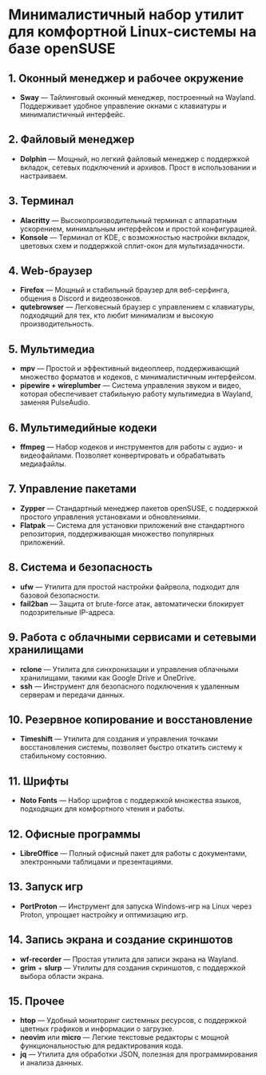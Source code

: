 # Минималистичный набор утилит для комфортной Linux-системы на базе openSUSE

## 1. Оконный менеджер и рабочее окружение
- **Sway** — Тайлинговый оконный менеджер, построенный на Wayland. Поддерживает удобное управление окнами с клавиатуры и минималистичный интерфейс.

## 2. Файловый менеджер
- **Dolphin** — Мощный, но легкий файловый менеджер с поддержкой вкладок, сетевых подключений и архивов. Прост в использовании и настраиваем.

## 3. Терминал
- **Alacritty** — Высокопроизводительный терминал с аппаратным ускорением, минимальным интерфейсом и простой конфигурацией.
- **Konsole** — Терминал от KDE, с возможностью настройки вкладок, цветовых схем и поддержкой сплит-окон для мультизадачности.

## 4. Web-браузер
- **Firefox** — Мощный и стабильный браузер для веб-серфинга, общения в Discord и видеозвонков.
- **qutebrowser** — Легковесный браузер с управлением с клавиатуры, подходящий для тех, кто любит минимализм и высокую производительность.

## 5. Мультимедиа
- **mpv** — Простой и эффективный видеоплеер, поддерживающий множество форматов и кодеков, с минималистичным интерфейсом.
- **pipewire + wireplumber** — Система управления звуком и видео, которая обеспечивает стабильную работу мультимедиа в Wayland, заменяя PulseAudio.

## 6. Мультимедийные кодеки
- **ffmpeg** — Набор кодеков и инструментов для работы с аудио- и видеофайлами. Позволяет конвертировать и обрабатывать медиафайлы.

## 7. Управление пакетами
- **Zypper** — Стандартный менеджер пакетов openSUSE, с поддержкой простого управления установками и обновлениями.
- **Flatpak** — Система для установки приложений вне стандартного репозитория, поддерживающая множество популярных приложений.

## 8. Система и безопасность
- **ufw** — Утилита для простой настройки файрвола, подходит для базовой безопасности.
- **fail2ban** — Защита от brute-force атак, автоматически блокирует подозрительные IP-адреса.

## 9. Работа с облачными сервисами и сетевыми хранилищами
- **rclone** — Утилита для синхронизации и управления облачными хранилищами, такими как Google Drive и OneDrive.
- **ssh** — Инструмент для безопасного подключения к удаленным серверам и передачи данных.

## 10. Резервное копирование и восстановление
- **Timeshift** — Утилита для создания и управления точками восстановления системы, позволяет быстро откатить систему к стабильному состоянию.

## 11. Шрифты
- **Noto Fonts** — Набор шрифтов с поддержкой множества языков, подходящих для комфортного чтения и работы.

## 12. Офисные программы
- **LibreOffice** — Полный офисный пакет для работы с документами, электронными таблицами и презентациями.

## 13. Запуск игр
- **PortProton** — Инструмент для запуска Windows-игр на Linux через Proton, упрощает настройку и оптимизацию игр.

## 14. Запись экрана и создание скриншотов
- **wf-recorder** — Простая утилита для записи экрана на Wayland.
- **grim** + **slurp** — Утилиты для создания скриншотов, с поддержкой выбора области экрана.

## 15. Прочее
- **htop** — Удобный мониторинг системных ресурсов, с поддержкой цветных графиков и информации о загрузке.
- **neovim** или **micro** — Легкие текстовые редакторы с мощной функциональностью для редактирования кода.
- **jq** — Утилита для обработки JSON, полезная для программирования и анализа данных.
